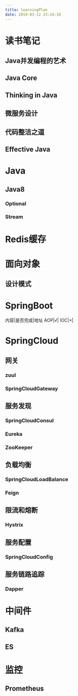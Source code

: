```yaml
---
title: learningPlan
date: 2019-03-12 23:24:19
---
```

# 读书笔记
## Java并发编程的艺术
## Java Core
## Thinking in Java
## 微服务设计
## 代码整洁之道
## Effective Java



# Java
## Java8
### Optional
### Stream



# Redis缓存


# 面向对象
## 设计模式



# SpringBoot
内容|是否完成|地址
AOP|√|
IOC|×|




# SpringCloud

## 网关
### zuul
### SpringCloudGateway

## 服务发现
### SpringCloudConsul
### Eureka
### ZooKeeper

## 负载均衡
### SpringCloudLoadBalance
### Feign

## 限流和熔断
### Hystrix

## 服务配置
### SpringCloudConfig

## 服务链路追踪
### Dapper

# 中间件
## Kafka
## ES



# 监控
## Prometheus


